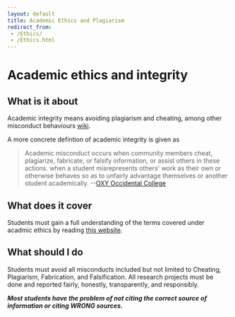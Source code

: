 ```yaml
---
layout: default
title: Academic Ethics and Plagiarism
redirect_from: 
 - /Ethics/
 - /Ethics.html
---
```

# Academic ethics and integrity

## What is it about
Academic integrity means avoiding plagiarism and cheating, among other misconduct behaviours [wiki](https://en.wikipedia.org/wiki/Academic_integrity).

A more concrete defintion of academic integrity is given as
> Academic misconduct occurs when community members cheat, plagiarize, fabricate, or falsify information, or assist others in these actions. when a student misrepresents others' work as their own or otherwise behaves so as to unfairly advantage themselves or another student academically. --[OXY Occidental College](https://www.oxy.edu/student-handbook/shared-academic-integrity-commitment/academic-ethics)

## What does it cover
Students must gain a full understanding of the terms covered under acadmic ethics by reading [this website](https://www.oxy.edu/student-handbook/shared-academic-integrity-commitment/academic-ethics).

## What should I do
Students must avoid all misconducts included but not limited to Cheating, Plagiarism, Fabrication, and Falsification. All research projects must be done and reported fairly, honestly, transparently, and responsibly.

***Most students have the problem of not citing the correct source of information or citing WRONG sources.***